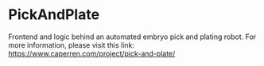 # PickAndPlate
Frontend and logic behind an automated embryo pick and plating robot.
For more information, please visit this link: https://www.caperren.com/project/pick-and-plate/
